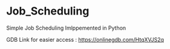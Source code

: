 # Job_Scheduling

Simple Job Scheduling Imlppemented in Python

GDB Link for easier access : https://onlinegdb.com/HtqXVJS2q

